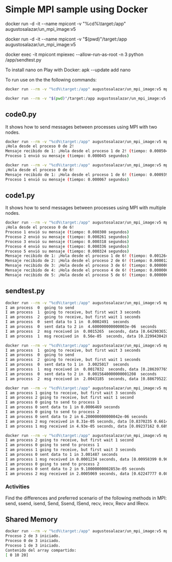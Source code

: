 # Simple MPI sample using Docker

docker run -d -it --name mpicont -v "%cd%\target:/app" augustosalazar/un_mpi_image:v5

docker run -d -it --name mpicont -v "$(pwd)"/target:/app augustosalazar/un_mpi_image:v5

docker exec -it mpicont mpiexec --allow-run-as-root -n 3 python /app/sendtest.py

To install nano on Play with Docker:
apk --update add nano

To run use on the the following commands:

```bash
docker run --rm -v "%cd%\target:/app" augustosalazar/un_mpi_image:v5 mpiexec --allow-run-as-root -n 3 python /app/code0.py
```

```bash
docker run --rm -v "$(pwd)"/target:/app augustosalazar/un_mpi_image:v5 mpiexec --allow-run-as-root -n 3 python /app/code0.py
```

## code0.py

It shows how to send messages between processes using MPI with two nodes.

```bash
docker run --rm -v "%cd%\target:/app" augustosalazar/un_mpi_image:v5 mpiexec --allow-run-as-root -n 2 python /app/code0.py
¡Hola desde el proceso 0 de 2!
Mensaje recibido de 1: ¡Hola desde el proceso 1 de 2! (tiempo: 0.000504 segundos)
Proceso 1 envió su mensaje (tiempo: 0.000045 segundos)
```

```bash
docker run --rm -v "%cd%\target:/app" augustosalazar/un_mpi_image:v5 mpiexec --allow-run-as-root -n 6 python /app/code0.py
¡Hola desde el proceso 0 de 6!
Mensaje recibido de 1: ¡Hola desde el proceso 1 de 6! (tiempo: 0.000939 segundos)
Proceso 1 envió su mensaje (tiempo: 0.000067 segundos)
```

## code1.py

It shows how to send messages between processes using MPI with multiple nodes.

```bash
docker run --rm -v "%cd%\target:/app" augustosalazar/un_mpi_image:v5 mpiexec --allow-run-as-root -n 6 python /app/code1.py
¡Hola desde el proceso 0 de 6!
Proceso 1 envió su mensaje (tiempo: 0.000300 segundos)
Proceso 2 envió su mensaje (tiempo: 0.000261 segundos)
Proceso 3 envió su mensaje (tiempo: 0.000318 segundos)
Proceso 4 envió su mensaje (tiempo: 0.000336 segundos)
Proceso 5 envió su mensaje (tiempo: 0.000324 segundos)
Mensaje recibido de 1: ¡Hola desde el proceso 1 de 6! (tiempo: 0.001264 segundos)
Mensaje recibido de 2: ¡Hola desde el proceso 2 de 6! (tiempo: 0.000012 segundos)
Mensaje recibido de 3: ¡Hola desde el proceso 3 de 6! (tiempo: 0.000008 segundos)
Mensaje recibido de 4: ¡Hola desde el proceso 4 de 6! (tiempo: 0.000006 segundos)
Mensaje recibido de 5: ¡Hola desde el proceso 5 de 6! (tiempo: 0.000006 segundos)
```

## sendtest.py

```bash
docker run --rm -v "%cd%\target:/app" augustosalazar/un_mpi_image:v5 mpiexec --allow-run-as-root -n 3 python /app/sendtest.py
I am process  0  going to send
I am process  1  going to receive, but first wait 3 seconds
I am process  2  going to receive, but first wait 1 seconds
I am process  0  sent data to 1 in  0.0002491  seconds
I am process  0  sent data to 2 in  4.600000000000003e-06  seconds
I am process  2  msg received in  0.0015265  seconds, data [0.6429036524183926, 0.9811815650821261, 0.8000203378671583]
I am process  1  msg received in  8.56e-05  seconds, data [0.22994304284939338, 0.44943814413441063, 0.6145883308445463]
```

```bash
docker run --rm -v "%cd%\target:/app" augustosalazar/un_mpi_image:v5 mpiexec --allow-run-as-root -n 3 python /app/sendtest.py 40000
I am process  1  going to receive, but first wait 3 seconds
I am process  0  going to send
I am process  2  going to receive, but first wait 1 seconds
I am process  0  sent data to 1 in  3.0025017  seconds
I am process  1  msg received in  0.0017832  seconds, data [0.2863977651541396, 0.19195655096407283, 0.9102918770372733]
I am process  0  sent data to 2 in  0.0015640000000001208  seconds
I am process  2  msg received in  2.0043185  seconds, data [0.8867952239532707, 0.07933763012857642, 0.8283312684907489]
```

```bash
docker run --rm -v "%cd%\target:/app" augustosalazar/un_mpi_image:v5 mpiexec --allow-run-as-root -n 3 python /app/lowLevelSendTest.py
I am process 1 going to receive, but first wait 3 seconds
I am process 2 going to receive, but first wait 1 second
I am process 0 going to send to process 1
I am process 0 sent data to 1 in 0.0006469 seconds
I am process 0 going to send to process 2
I am process 0 sent data to 2 in 6.200000000000042e-06 seconds
I am process 2 msg received in 8.31e-05 seconds, data [0.8370235 0.661478  0.6755458]
I am process 1 msg received in 4.93e-05 seconds, data [0.09237162 0.6890432  0.9405974 ]
```

```bash
docker run --rm -v "%cd%\target:/app" augustosalazar/un_mpi_image:v5 mpiexec --allow-run-as-root -n 3 python /app/lowLevelSendTest.py 40000
I am process 2 going to receive, but first wait 1 second
I am process 0 going to send to process 1
I am process 1 going to receive, but first wait 3 seconds
I am process 0 sent data to 1 in 3.001487 seconds
I am process 1 msg received in 0.0001234 seconds, data [0.00958399 0.9023033  0.9253317 ]
I am process 0 going to send to process 2
I am process 0 sent data to 2 in 9.10000000002853e-05 seconds
I am process 2 msg received in 2.0005069 seconds, data [0.62247777 0.0890263  0.17499022]
```

### Activities

Find the differences and preferred scenario of the following methods in MPI: send, ssend, isend, Send, Ssend, ISend, recv, irecv, Recv and IRecv.

## Shared Memory
```bash
docker run --rm -v "%cd%\target:/app" augustosalazar/un_mpi_image:v5 mpiexec --allow-run-as-root -n 3 python /app/sharedMemory.py
Proceso 2 de 3 iniciado.
Proceso 0 de 3 iniciado.
Proceso 1 de 3 iniciado.
Contenido del array compartido:
[ 0 10 20]
```